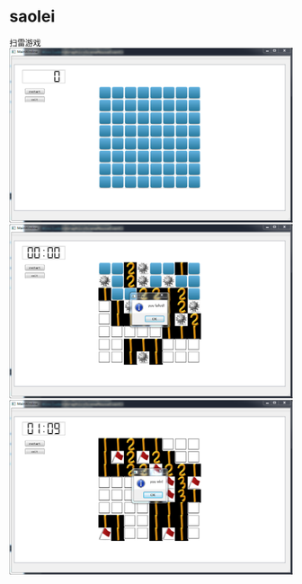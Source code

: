 # saolei
扫雷游戏    
![Image text](https://github.com/gt19930910/saolei/blob/master/source_pic/show2.png)  
![Image text](https://github.com/gt19930910/saolei/blob/master/source_pic/show3.png)  
![Image text](https://github.com/gt19930910/saolei/blob/master/source_pic/show4.png)  

